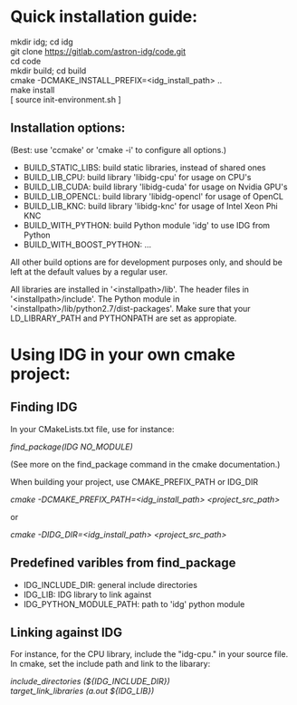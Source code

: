 # Quick installation guide:      

mkdir idg; cd idg     
git clone https://gitlab.com/astron-idg/code.git      
cd code     
mkdir build; cd build           
cmake -DCMAKE_INSTALL_PREFIX=\<idg\_install\_path\> ..       
make install            
[ source init-environment.sh ]         

## Installation options:      
(Best: use 'ccmake' or 'cmake -i' to configure all options.)       

* BUILD_STATIC_LIBS: build static libraries, instead of shared ones       
* BUILD_LIB_CPU: build library 'libidg-cpu' for usage on CPU's      
* BUILD_LIB_CUDA: build library 'libidg-cuda' for usage on Nvidia GPU's      
* BUILD_LIB_OPENCL: build library 'libidg-opencl' for usage of OpenCL     
* BUILD_LIB_KNC: build library 'libidg-knc' for usage of Intel Xeon Phi KNC      
* BUILD_WITH_PYTHON: build Python module 'idg' to use IDG from Python       
* BUILD_WITH_BOOST_PYTHON: ...       

All other build options are for development purposes only, and should be
left at the default values by a regular user.      

All libraries are installed in '\<installpath\>/lib'. The header files in
'\<installpath\>/include'. The Python module in
'\<installpath\>/lib/python2.7/dist-packages'. Make sure that your
LD_LIBRARY_PATH and PYTHONPATH are set as appropiate.      


# Using IDG in your own cmake project:

## Finding IDG    

In your CMakeLists.txt file, use for instance:     

*find_package(IDG  NO_MODULE)*         

(See more on the find_package command in the cmake documentation.)      

When building your project, use CMAKE_PREFIX_PATH or IDG_DIR    

*cmake  -DCMAKE_PREFIX_PATH=\<idg\_install\_path\>  \<project\_src\_path\>*
     
or       

*cmake  -DIDG_DIR=\<idg\_install\_path\>  \<project\_src\_path\>*

## Predefined varibles from find_package

*  IDG_INCLUDE_DIR: general include directories       
*  IDG_LIB: IDG library to link against      
*  IDG_PYTHON_MODULE_PATH: path to 'idg' python module    

## Linking against IDG

For instance, for the CPU library, include the "idg-cpu." in your source file. In cmake, set the include path and link to the libarary:     

*include_directories (${IDG_INCLUDE_DIR})*    
*target_link_libraries (a.out ${IDG_LIB})*      

